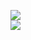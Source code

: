 [![](https://img.shields.io/badge/Made%20With-Github%20Spray-lightgrey.svg?style=for-the-badge&logo=github)](https://github.com/Annihil/github-spray#12520)  
[![](https://i.imgur.com/2DrTn0Z.gif)](https://github.com/Annihil/github-spray)